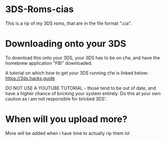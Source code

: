 # 3DS-Roms-cias
This is a rip of my 3DS roms, that are in the file format ".cia".

# Downloading onto your 3DS

To download this onto your 3DS, your 3DS has to be on cfw, and have the homebrew application "FBI" downloaded.

A tutorial on which how to get your 3DS running cfw is linked below:
https://3ds.hacks.guide

DO NOT USE A YOUTUBE TUTORIAL - those tend to be out of date, and have a higher chance of bricking your system entirely. Do this at your own caution as i am not responsible for bricked 3DS'.

# When will you upload more?
More will be added when i have time to actually rip them lol
